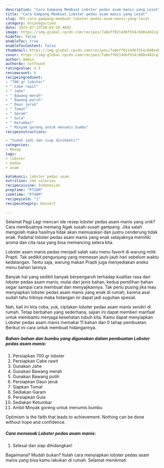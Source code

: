 ```yaml
---
description: "Cara Gampang Membuat Lobster pedas asam manis yang Lezat"
title: "Cara Gampang Membuat Lobster pedas asam manis yang Lezat"
slug: 365-cara-gampang-membuat-lobster-pedas-asam-manis-yang-lezat
category: Uncategorized
date: 2023-07-23T20:03:10.460Z
image: https://img-global.cpcdn.com/recipes/7a8eff0214d6f554/680x482cq70/lobster-pedas-asam-manis-foto-resep-utama.jpg
hideToc: false
enableToc: true
enableTocContent: false
thumbnail: https://img-global.cpcdn.com/recipes/7a8eff0214d6f554/680x482cq70/lobster-pedas-asam-manis-foto-resep-utama.jpg
cover: https://img-global.cpcdn.com/recipes/7a8eff0214d6f554/680x482cq70/lobster-pedas-asam-manis-foto-resep-utama.jpg
author: Admin
authorAv: notfound
ratingvalue: 4.5
reviewcount: 6
recipeingredient:
- "700 gr lobster"
- " Cabe rawit"
- " Jahe"
- " Bawang merah"
- " Bawang putih"
- " Daun jeruk"
- " Tomat"
- " Garam"
- " Gula"
- " Ketumbar"
- " Minyak goreng untuk menumis bumbu"
recipeinstructions:

- "Sudah jadi dan siap dinikmati!"
categories:
- Resep
tags:
- lobster
- pedas
- asam

katakunci: lobster pedas asam 
nutrition: 244 calories
recipecuisine: Indonesian
preptime: "PT26M"
cooktime: "PT40M"
recipeyield: "1"
recipecategory: Dessert

---
```



Selamat Pagi Lagi mencari ide resep lobster pedas asam manis yang unik? Cara membuatnya memang Agak susah-susah gampang. Jika salah mengolah maka hasilnya tidak akan memuaskan dan justru cenderung tidak enak. Padahal lobster pedas asam manis yang enak selayaknya memiliki aroma dan cita rasa yang bisa memancing selera kita.


Lobster asam manis pedas menjadi salah satu menu favorit di warung milik Prapti. Tak sedikit pengunjung yang memesan jauh-jauh hari sebelum waktu kedatangan. Tentu saja, warung makan Prapti juga menyediakan aneka menu bahari lainnya.

Banyak hal yang sedikit banyak berpengaruh terhadap kualitas rasa dari lobster pedas asam manis, mulai dari jenis bahan, kedua pemilihan bahan segar sampai cara membuat dan menyajikannya. Tak perlu pusing jika mau menyiapkan lobster pedas asam manis yang enak di rumah, karena asal sudah tahu triknya maka hidangan ini dapat jadi suguhan spesial.


Nah, kali ini kita coba, yuk, ciptakan lobster pedas asam manis sendiri di rumah. Tetap berbahan yang sederhana, sajian ini dapat memberi manfaat untuk membantu menjaga kesehatan tubuh kita. Kamu dapat menyiapkan Lobster pedas asam manis memakai 11 bahan dan 0 tahap pembuatan. Berikut ini cara untuk membuat hidangannya.

<!--inarticleads1-->

##### Bahan-bahan dan bumbu yang digunakan dalam pembuatan Lobster pedas asam manis:

1. Persiapkan 700 gr lobster
1. Persiapkan  Cabe rawit
1. Gunakan  Jahe
1. Gunakan  Bawang merah
1. Gunakan  Bawang putih
1. Persiapkan  Daun jeruk
1. Siapkan  Tomat
1. Sediakan  Garam
1. Persiapkan  Gula
1. Sediakan  Ketumbar
1. Ambil  Minyak goreng untuk menumis bumbu


Optimism is the faith that leads to achievement. Nothing can be done without hope and confidence. 

<!--inarticleads2-->

##### Cara memasak Lobster pedas asam manis:


1. Selesai dan siap dihidangkan!



Bagaimana? Mudah bukan? Itulah cara menyiapkan lobster pedas asam manis yang bisa kamu lakukan di rumah. Selamat menikmati
